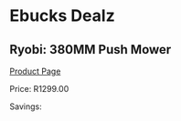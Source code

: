 
# Ebucks Dealz
## Ryobi: 380MM Push Mower
[Product Page](https://www.ebucks.com/web/shop/productSelected.do?prodId=335515893&catId=363410833)

Price: R1299.00

Savings: 


	